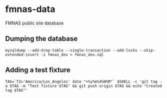 # fmnas-data
FMNAS public site database

## Dumping the database
```shell
mysqldump --add-drop-table --single-transaction --add-locks --skip-extended-insert -i fmnas_dev > fmnas_dev.sql
```

## Adding a test fixture
```shell
TAG=`TZ='America/Los_Angeles' date "+%y%m%d%H%M"` $SHELL -c 'git tag -a $TAG -m "Test fixture $TAG" && git push origin $TAG && echo "Created tag $TAG"'
```
